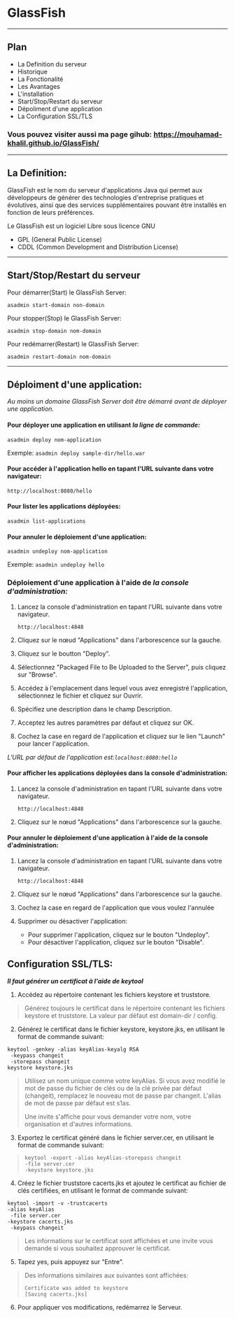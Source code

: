 [logo]: https://github.com/mouhamad-khalil/GlassFish/glassfish.png "GlassFish"

# GlassFish

___
## Plan
- La Definition du serveur 
- Historique
- La Fonctionalité
- Les Avantages
- L'installation
- Start/Stop/Restart du serveur
- Dépoliment d'une application 
- La Configuration SSL/TLS

### Vous pouvez visiter aussi ma page gihub: https://mouhamad-khalil.github.io/GlassFish/
___
## La Definition: 
GlassFish est le nom du serveur d'applications Java qui permet aux développeurs de générer des technologies d'entreprise pratiques et évolutives, ainsi que des services supplémentaires pouvant être installés en fonction de leurs préférences.

Le GlassFish est un logiciel Libre sous licence GNU 
  - GPL (General Public License) 
  - CDDL (Common Development and Distribution License)
  
___
## Start/Stop/Restart du serveur 
Pour démarrer(Start) le GlassFish Server:

```asadmin start-domain non-domain```

Pour stopper(Stop) le GlassFish Server: 

```asadmin stop-domain nom-domain```

Pour redémarrer(Restart) le GlassFish Server:

```asadmin restart-domain nom-domain```

___
## Déploiment d'une application:
*Au moins un domaine GlassFish Server doit être démarré avant de déployer une application.*

#### Pour déployer une application en utilisant *la ligne de commande:*

```asadmin deploy nom-application```

Exemple: ```asadmin deploy sample-dir/hello.war```

#### Pour accéder à l'application hello en tapant l'URL suivante dans votre navigateur:

```http://localhost:8080/hello```

#### Pour lister les applications déployées:

```asadmin list-applications```

#### Pour annuler le déploiement d'une application:

```asadmin undeploy nom-application```

Exemple: ```asadmin undeploy hello```

### Déploiement d'une application à l'aide de *la console d'administration:*

1. Lancez la console d'administration en tapant l'URL suivante dans votre navigateur.

   ```http://localhost:4848```
2. Cliquez sur le nœud "Applications" dans l'arborescence sur la gauche.
3. Cliquez sur le boutton "Deploy".
4. Sélectionnez "Packaged File to Be Uploaded to the Server", puis cliquez sur "Browse".
5. Accédez à l'emplacement dans lequel vous avez enregistré l'application, sélectionnez le fichier et cliquez sur Ouvrir.
6. Spécifiez une description dans le champ Description.
7. Acceptez les autres paramètres par défaut et cliquez sur OK.
8. Cochez la case en regard de l'application et cliquez sur le lien "Launch" pour lancer l'application.

  *L'URL par défaut de l'application est:```localhost:8080:hello```*

#### Pour afficher les applications déployées dans la console d'administration:
1. Lancez la console d'administration en tapant l'URL suivante dans votre navigateur.

   ```http://localhost:4848```
2. Cliquez sur le nœud "Applications" dans l'arborescence sur la gauche.

#### Pour annuler le déploiement d'une application à l'aide de la console d'administration:
1. Lancez la console d'administration en tapant l'URL suivante dans votre navigateur.

   ```http://localhost:4848```
2. Cliquez sur le nœud "Applications" dans l'arborescence sur la gauche.
3. Cochez la case en regard de l'application que vous voulez l'annulée 
4. Supprimer ou désactiver l'application:
    - Pour supprimer l'application, cliquez sur le bouton "Undeploy".
    - Pour désactiver l'application, cliquez sur le bouton "Disable".

## Configuration SSL/TLS:
***Il faut générer un certificat à l'aide de keytool***
1. Accédez au répertoire contenant les fichiers keystore et truststore.
<blockquote>
  Générez toujours le certificat dans le répertoire contenant les fichiers keystore et truststore. La valeur par défaut est domain-dir / config.
</blockquote>

2. Générez le certificat dans le fichier keystore, keystore.jks, en utilisant le format de commande suivant:

```
keytool -genkey -alias keyAlias-keyalg RSA
 -keypass changeit
 -storepass changeit
keystore keystore.jks
```
<blockquote>
  Utilisez un nom unique comme votre keyAlias. Si vous avez modifié le mot de passe du fichier de clés ou de la clé privée par    défaut (changeit), remplacez le nouveau mot de passe par changeit. L'alias de mot de passe par défaut est s1as.
  
  Une invite s'affiche pour vous demander votre nom, votre organisation et d'autres informations.
</blockquote>

3. Exportez le certificat généré dans le fichier server.cer, en utilisant le format de commande suivant:
<blockquote>
  
  ```
  keytool -export -alias keyAlias-storepass changeit
 -file server.cer
 -keystore keystore.jks
  ```
</blockquote>

4. Créez le fichier truststore cacerts.jks et ajoutez le certificat au fichier de clés certifiées, en utilisant le format de commande suivant:

``` 
keytool -import -v -trustcacerts
-alias keyAlias
 -file server.cer
-keystore cacerts.jks
 -keypass changeit
```

<blockquote>
  Les informations sur le certificat sont affichées et une invite vous demande si vous souhaitez approuver le certificat.
</blockquote>

5. Tapez yes, puis appuyez sur "Entre".

<blockquote>
Des informations similaires aux suivantes sont affichées:
  
  ```
  Certificate was added to keystore
[Saving cacerts.jks]
  ```
</blockquote>

6. Pour appliquer vos modifications, redémarrez le Serveur.
